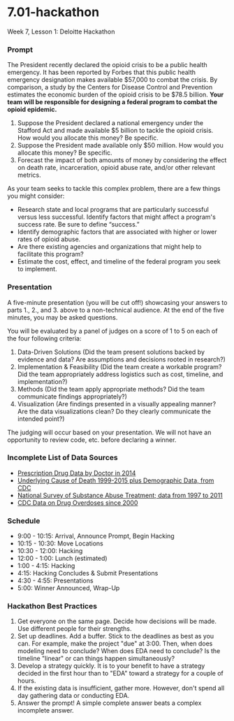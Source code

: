 # 7.01-hackathon
Week 7, Lesson 1: Deloitte Hackathon

### Prompt
The President recently declared the opioid crisis to be a public health emergency. It has been reported by Forbes that this public health emergency designation makes available $57,000 to combat the crisis. By comparison, a study by the Centers for Disease Control and Prevention estimates the economic burden of the opioid crisis to be $78.5 billion. **Your team will be responsible for designing a federal program to combat the opioid epidemic.**
1.	Suppose the President declared a national emergency under the Stafford Act and made available $5 billion to tackle the opioid crisis. How would you allocate this money? Be specific.
2.	Suppose the President made available only $50 million. How would you allocate this money? Be specific.
3.	Forecast the impact of both amounts of money by considering the effect on death rate, incarceration, opioid abuse rate, and/or other relevant metrics.

As your team seeks to tackle this complex problem, there are a few things you might consider:
-	Research state and local programs that are particularly successful versus less successful. Identify factors that might affect a program's success rate. Be sure to define “success.”
-	Identify demographic factors that are associated with higher or lower rates of opioid abuse.
-	Are there existing agencies and organizations that might help to facilitate this program?
-	Estimate the cost, effect, and timeline of the federal program you seek to implement.

### Presentation
A five-minute presentation (you will be cut off!) showcasing your answers to parts 1., 2., and 3. above to a non-technical audience. At the end of the five minutes, you may be asked questions.

You will be evaluated by a panel of judges on a score of 1 to 5 on each of the four following criteria:
1.	Data-Driven Solutions (Did the team present solutions backed by evidence and data? Are assumptions and decisions rooted in research?)
2.	Implementation & Feasibility (Did the team create a workable program? Did the team appropriately address logistics such as cost, timeline, and implementation?)
3.	Methods (Did the team apply appropriate methods? Did the team communicate findings appropriately?)
4.	Visualization (Are findings presented in a visually appealing manner? Are the data visualizations clean? Do they clearly communicate the intended point?)

The judging will occur based on your presentation. We will not have an opportunity to review code, etc. before declaring a winner.

### Incomplete List of Data Sources
- [Prescription Drug Data by Doctor in 2014](https://www.kaggle.com/apryor6/detecting-frequent-opioid-prescription)
- [Underlying Cause of Death 1999-2015 plus Demographic Data, from CDC](https://wonder.cdc.gov/wonder/help/ucd.html#)
- [National Survey of Substance Abuse Treatment; data from 1997 to 2011](https://catalog.data.gov/dataset/national-survey-of-substance-abuse-treatment-services-n-ssats-1997-2011)
- [CDC Data on Drug Overdoses since 2000](https://www.cdc.gov/drugoverdose/data/statedeaths.html)

### Schedule
- 9:00 - 10:15: Arrival, Announce Prompt, Begin Hacking
- 10:15 - 10:30: Move Locations
- 10:30 - 12:00: Hacking
- 12:00 - 1:00: Lunch (estimated)
- 1:00 - 4:15: Hacking
- 4:15: Hacking Concludes & Submit Presentations
- 4:30 - 4:55: Presentations
- 5:00: Winner Announced, Wrap-Up

### Hackathon Best Practices
1. Get everyone on the same page. Decide how decisions will be made. Use different people for their strengths.
2. Set up deadlines. Add a buffer. Stick to the deadlines as best as you can. For example, make the project "due" at 3:00. Then, when does modeling need to conclude? When does EDA need to conclude? Is the timeline "linear" or can things happen simultaneously?
3. Develop a strategy quickly. It is to your benefit to have a strategy decided in the first hour than to "EDA" toward a strategy for a couple of hours.
4. If the existing data is insufficient, gather more. However, don't spend all day gathering data or conducting EDA.
5. Answer the prompt! A simple complete answer beats a complex incomplete answer.